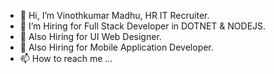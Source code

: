 - 👋 Hi, I’m Vinothkumar Madhu, HR IT Recruiter.
- 👀 I’m Hiring for Full Stack Developer in DOTNET & NODEJS.
- 🌱 Also Hiring for UI Web Designer.
- 💞️ Also Hiring for Mobile Application Developer. 
- 📫 How to reach me ...

<!---
vinothmsvp/vinothmsvp is a ✨ special ✨ repository because its `README.md` (this file) appears on your GitHub profile.
You can click the Preview link to take a look at your changes.
--->
